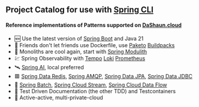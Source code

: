 ## Project Catalog for use with [Spring CLI](https://docs.spring.io/spring-cli/reference/index.html)

#### Reference implementations of Patterns supported on [DaShaun.cloud](https://dashaun.cloud)

- 🆕 Use the latest version of [Spring Boot](https://spring.io/projects/spring-boot) and Java 21
- 🌈 Friends don't let friends use Dockerfile, use [Paketo](https://paketo.io) [Buildpacks](https://buildpacks.io)
- 🚝 Monoliths are cool again, start with [Spring Modulith](https://spring.io/projects/spring-modulith)
- 💹 Spring Observability with [Tempo](https://grafana.com/oss/tempo/) [Loki](https://grafana.com/oss/loki/) [Prometheus](https://prometheus.io/)
- 🛰️ [Spring AI](https://spring.io/projects/spring-ai), local preferred
- 🟥 [Spring Data Redis](https://spring.io/projects/spring-data-redis), [Spring AMQP](https://spring.io/projects/spring-amqp), [Spring Data JPA](https://spring.io/projects/spring-data-jpa), [Spring Data JDBC](https://spring.io/projects/spring-data-jdbc)
- 🚰 [Spring Batch](https://spring.io/projects/spring-batch), [Spring Cloud Stream](https://spring.io/projects/spring-cloud-stream), [Spring Cloud Data Flow](https://spring.io/projects/spring-cloud-dataflow)
- 🧪 Test Driven Documentation (the other TDD) and Testcontainers
- 🚸 Active-active, multi-private-cloud
